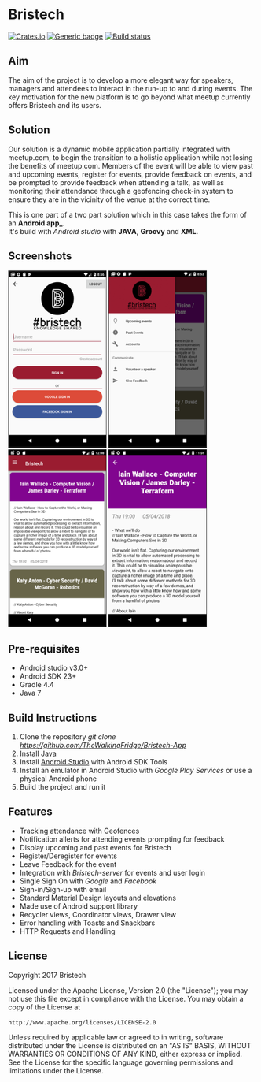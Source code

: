# Bristech
[![Crates.io](https://img.shields.io/crates/l/rustc-serialize.svg?maxAge=2592000)]()  [![Generic badge](https://img.shields.io/badge/license-Google-<red>.svg)](https://shields.io/)  [![Build status](https://travis-ci.org/google/licenseclassifier.svg?branch=master)](https://travis-ci.org/google/licenseclassifier)

## Aim
The aim of the project is to develop a more elegant way for speakers, managers and attendees to interact in the run-up to and during events. The key motivation for the new platform is to go beyond what meetup currently offers Bristech and its users.

## Solution
Our solution is a dynamic mobile application partially integrated with meetup.com, to begin the transition to a holistic application while not losing the benefits of meetup.com. Members of the event will be able to view past and upcoming events, register for events, provide feedback on events, and be prompted to provide feedback when attending a talk, as well as monitoring their attendance through a geofencing check-in system to ensure they are in the vicinity of the venue at the correct time.

This is one part of a two part solution which in this case takes the form of an **Android app_**.  
It's build with *Android studio* with **JAVA**, **Groovy** and **XML**.

## Screenshots
<img src="photos/Login.png" height="360" width="200">  <img src="photos/Sidebar.png" height="360" width="200">  <img src="photos/EventsPage.png" height="360" width="200">  <img src="photos/EventCard.png" height="360" width="200">

## Pre-requisites
- Android studio v3.0+
- Android SDK 23+
- Gradle 4.4
- Java 7

## Build Instructions
1. Clone the repository *git clone https://github.com/TheWalkingFridge/Bristech-App*
2. Install [Java](https://java.com/en/download/help/download_options.xml)
3. Install [Android Studio](http://developer.android.com/sdk/index.html) with Android SDK Tools
4. Install an emulator in Android Studio with *Google Play Services* or use a physical Android phone
5. Build the project and run it

## Features
- Tracking attendance with Geofences
- Notification allerts for attending events prompting for feedback
- Display upcoming and past events for Bristech
- Register/Deregister for events
- Leave Feedback for the event
- Integration with *Bristech-server* for events and user login
- Single Sign On with *Google* and *Facebook*
- Sign-in/Sign-up with email
- Standard Material Design layouts and elevations
- Made use of Android support library
- Recycler views, Coordinator views, Drawer view
- Error handling with Toasts and Snackbars
- HTTP Requests and Handling

## License
Copyright 2017 Bristech

Licensed under the Apache License, Version 2.0 (the "License");
you may not use this file except in compliance with the License.
You may obtain a copy of the License at

    http://www.apache.org/licenses/LICENSE-2.0

Unless required by applicable law or agreed to in writing, software
distributed under the License is distributed on an "AS IS" BASIS,
WITHOUT WARRANTIES OR CONDITIONS OF ANY KIND, either express or implied.
See the License for the specific language governing permissions and
limitations under the License.
